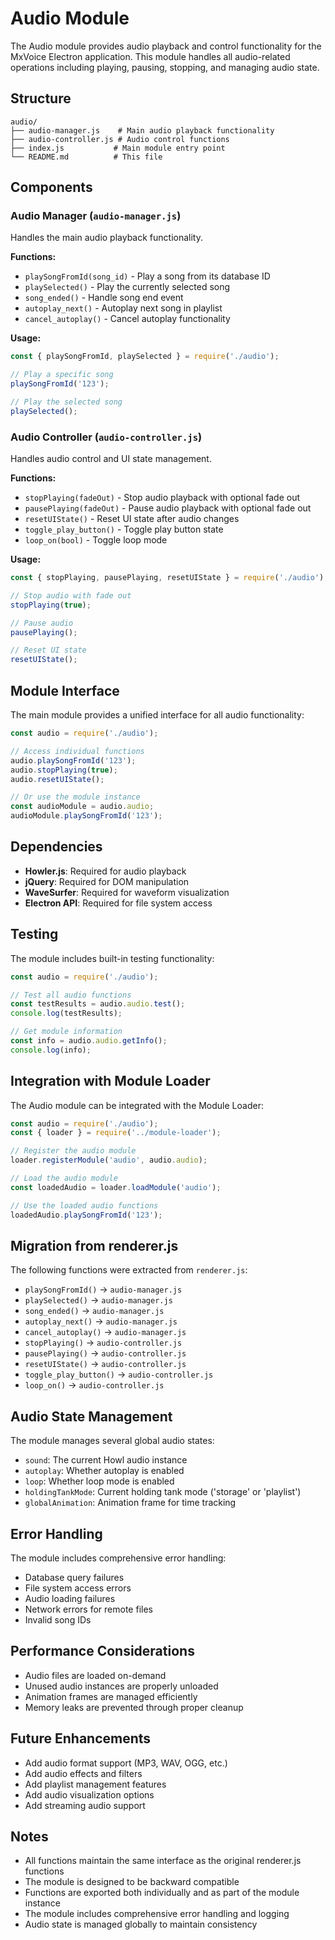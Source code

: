 # Audio Module

The Audio module provides audio playback and control functionality for the MxVoice Electron application. This module handles all audio-related operations including playing, pausing, stopping, and managing audio state.

## Structure

```
audio/
├── audio-manager.js    # Main audio playback functionality
├── audio-controller.js # Audio control functions
├── index.js           # Main module entry point
└── README.md          # This file
```

## Components

### Audio Manager (`audio-manager.js`)

Handles the main audio playback functionality.

**Functions:**
- `playSongFromId(song_id)` - Play a song from its database ID
- `playSelected()` - Play the currently selected song
- `song_ended()` - Handle song end event
- `autoplay_next()` - Autoplay next song in playlist
- `cancel_autoplay()` - Cancel autoplay functionality

**Usage:**
```javascript
const { playSongFromId, playSelected } = require('./audio');

// Play a specific song
playSongFromId('123');

// Play the selected song
playSelected();
```

### Audio Controller (`audio-controller.js`)

Handles audio control and UI state management.

**Functions:**
- `stopPlaying(fadeOut)` - Stop audio playback with optional fade out
- `pausePlaying(fadeOut)` - Pause audio playback with optional fade out
- `resetUIState()` - Reset UI state after audio changes
- `toggle_play_button()` - Toggle play button state
- `loop_on(bool)` - Toggle loop mode

**Usage:**
```javascript
const { stopPlaying, pausePlaying, resetUIState } = require('./audio');

// Stop audio with fade out
stopPlaying(true);

// Pause audio
pausePlaying();

// Reset UI state
resetUIState();
```

## Module Interface

The main module provides a unified interface for all audio functionality:

```javascript
const audio = require('./audio');

// Access individual functions
audio.playSongFromId('123');
audio.stopPlaying(true);
audio.resetUIState();

// Or use the module instance
const audioModule = audio.audio;
audioModule.playSongFromId('123');
```

## Dependencies

- **Howler.js**: Required for audio playback
- **jQuery**: Required for DOM manipulation
- **WaveSurfer**: Required for waveform visualization
- **Electron API**: Required for file system access

## Testing

The module includes built-in testing functionality:

```javascript
const audio = require('./audio');

// Test all audio functions
const testResults = audio.audio.test();
console.log(testResults);

// Get module information
const info = audio.audio.getInfo();
console.log(info);
```

## Integration with Module Loader

The Audio module can be integrated with the Module Loader:

```javascript
const audio = require('./audio');
const { loader } = require('../module-loader');

// Register the audio module
loader.registerModule('audio', audio.audio);

// Load the audio module
const loadedAudio = loader.loadModule('audio');

// Use the loaded audio functions
loadedAudio.playSongFromId('123');
```

## Migration from renderer.js

The following functions were extracted from `renderer.js`:

- `playSongFromId()` → `audio-manager.js`
- `playSelected()` → `audio-manager.js`
- `song_ended()` → `audio-manager.js`
- `autoplay_next()` → `audio-manager.js`
- `cancel_autoplay()` → `audio-manager.js`
- `stopPlaying()` → `audio-controller.js`
- `pausePlaying()` → `audio-controller.js`
- `resetUIState()` → `audio-controller.js`
- `toggle_play_button()` → `audio-controller.js`
- `loop_on()` → `audio-controller.js`

## Audio State Management

The module manages several global audio states:

- `sound`: The current Howl audio instance
- `autoplay`: Whether autoplay is enabled
- `loop`: Whether loop mode is enabled
- `holdingTankMode`: Current holding tank mode ('storage' or 'playlist')
- `globalAnimation`: Animation frame for time tracking

## Error Handling

The module includes comprehensive error handling:

- Database query failures
- File system access errors
- Audio loading failures
- Network errors for remote files
- Invalid song IDs

## Performance Considerations

- Audio files are loaded on-demand
- Unused audio instances are properly unloaded
- Animation frames are managed efficiently
- Memory leaks are prevented through proper cleanup

## Future Enhancements

- Add audio format support (MP3, WAV, OGG, etc.)
- Add audio effects and filters
- Add playlist management features
- Add audio visualization options
- Add streaming audio support

## Notes

- All functions maintain the same interface as the original renderer.js functions
- The module is designed to be backward compatible
- Functions are exported both individually and as part of the module instance
- The module includes comprehensive error handling and logging
- Audio state is managed globally to maintain consistency 